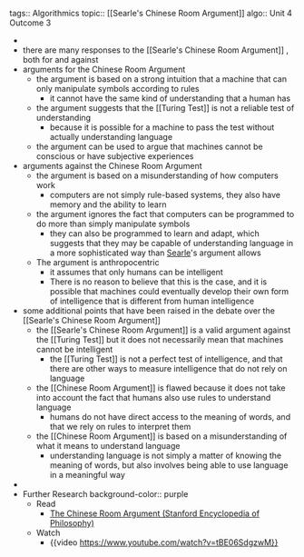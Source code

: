 tags:: Algorithmics
topic:: [[Searle's Chinese Room Argument]]
algo:: Unit 4 Outcome 3

-
- there are many responses to the [[Searle's Chinese Room Argument]] , both for and against
- arguments for the Chinese Room Argument
	- the argument is based on a strong intuition that a machine that can only manipulate symbols according to rules
		- it cannot have the same kind of understanding that a human has
	- the argument suggests that the [[Turing Test]] is not a reliable test of understanding
		- because it is possible for a machine to pass the test without actually understanding language
	- the argument can be used to argue that machines cannot be conscious or have subjective experiences
- arguments against the Chinese Room Argument
	- the argument is based on a misunderstanding of how computers work
		- computers are not simply rule-based systems, they also have memory and the ability to learn
	- the argument ignores the fact that computers can be programmed to do more than simply manipulate symbols
		- they can also be programmed to learn and adapt, which suggests that they may be capable of understanding language in a more sophisticated way than [Searle](https://plato.sydney.edu.au/entries/chinese-room/)'s argument allows
	- The argument is anthropocentric
		- it assumes that only humans can be intelligent
		- There is no reason to believe that this is the case, and it is possible that machines could eventually develop their own form of intelligence that is different from human intelligence
- some additional points that have been raised in the debate over the [[Searle's Chinese Room Argument]]
	- the [[Searle's Chinese Room Argument]] is a valid argument against the [[Turing Test]] but it does not necessarily mean that machines cannot be intelligent
		- the [[Turing Test]] is not a perfect test of intelligence, and that there are other ways to measure intelligence that do not rely on language
	- the [[Chinese Room Argument]] is flawed because it does not take into account the fact that humans also use rules to understand language
		- humans do not have direct access to the meaning of words, and that we rely on rules to interpret them
	- the [[Chinese Room Argument]] is based on a misunderstanding of what it means to understand language
		- understanding language is not simply a matter of knowing the meaning of words, but also involves being able to use language in a meaningful way
-
- Further Research
  background-color:: purple
	- Read
		- [The Chinese Room Argument (Stanford Encyclopedia of Philosophy)](https://plato.sydney.edu.au/entries/chinese-room/)
	- Watch
		- {{video https://www.youtube.com/watch?v=tBE06SdgzwM}}
